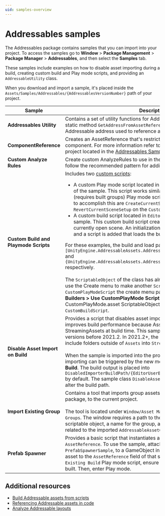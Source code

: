 ```yaml
---
uid: samples-overview
---
```


# Addressables samples

The Addressables package contains samples that you can import into your project. To access the samples go to **Window** > **Package Management** > **Package Manager** > **Addressables**, and then select the **Samples** tab.

These samples include examples on how to disable asset importing during a build, creating custom build and Play mode scripts, and providing an `AddressableUtility` class.

When you download and import a sample, it's placed inside the `Assets/Samples/Addressables/{AddressablesVersionNumber}` path of your project.

|**Sample**|**Description**|
|---|---|
|**Addressables Utility**|Contains a set of utility functions for Addressables. The script contains a static method `GetAddressFromAssetReference` which provides the Addressable address used to reference a given `AssetRefence` internally.|
|**ComponentReference**|Creates an AssetReference that's restricted to having a specific component. For more information refer to the ComponentReference sample project located in the [Addressables Samples](https://github.com/Unity-Technologies/Addressables-Sample) repository.|
|**Custom Analyze Rules**|Create custom AnalyzeRules to use in the [Analyze window](analyze-addressables-window.md). Both rules follow the recommended pattern for adding themselves to the UI.|
|**Custom Build and Playmode Scripts**|Includes two [custom scripts](xref:addressables-api-build-player-content):<ul><li>A custom Play mode script located in `Editor/CustomPlayModeScript.cs` of the sample. This script works similarly to the Use Existing Build (requires built groups) Play mode script included. The methods added to accomplish this are `CreateCurrentSceneOnlyBuildSetup` and `RevertCurrentSceneSetup` on the `CustomBuildScript`.</li><li>A custom build script located in `Editor/CustomBuildScript.cs` of the sample. This custom build script creates a build that only includes the currently open scene. An initialization scene is automatically created and a script is added that loads the built scene on startup.</li></ul>For these examples, the build and load paths used by default are `[UnityEngine.AddressableAssets.Addressables.BuildPath]/[BuildTarget]` and `{UnityEngine.AddressableAssets.Addressables.RuntimePath}/[BuildTarget]` respectively.<br/><br/>The `ScriptableObject` of the class has already been created, but you can use the Create menu to make another `ScriptableObject`. For this `CustomPlayModeScript` the create menu path is **Addressables > Content Builders > Use CustomPlayMode Script**. By default, this creates a CustomPlayMode.asset ScriptableObject. The same goes for the `CustomBuildScript`.|
|**Disable Asset Import on Build**|Provides a script that disables asset importing during a player build. This improves build performance because AssetBundles are copied into StreamingAssets at build time. This sample is only relevant for Editor versions before 2021.2. In 2021.2+, the Editor provides the ability to include folders outside of `Assets` into `StreamingAssets`.<br/><br/>When the sample is imported into the project, a player build without asset importing can be triggered by the new menu item **Build/Disabled Importer Build**. The build output is placed into `DisabledImporterBuildPath/{EditorUserBuildSettings.activeBuildTarget}/` by default. The sample class `DisableAssetImportOnBuild` can be edited to alter the build path.|
|**Import Existing Group**|Contains a tool that imports group assets, for example from a custom package, to the current project.<br/><br/>The tool is located under `Window/Asset Management/Addressables/Import Groups`. The window requires a path to the `AddressableAssetGroup.asset` scriptable object, a name for the group, and a folder for any schemas related to the imported `AddressableAssetGroup`.|
|**Prefab Spawner**|Provides a basic script that instantiates and destroys a prefab `AssetReference`. To use the sample, attach the provided script, `PrefabSpawnerSample`, to a GameObject in your scene. Assign an Adressable asset to the `AssetReference` field of that script. If you're using the `Use Existing Build` Play mode script, ensure that your Addressable content is built. Then, enter Play mode.|


## Additional resources

* [Build Addressable assets from scripts](build-scripting-builds.md)
* [Referencing Addressable assets in code](AssetReferences.md)
* [Analyze Addressable layouts](analyze-addressable-layouts.md)
